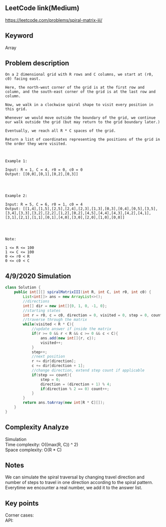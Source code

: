 ## LeetCode link(Medium)
https://leetcode.com/problems/spiral-matrix-iii/

## Keyword
Array

## Problem description
```
On a 2 dimensional grid with R rows and C columns, we start at (r0, c0) facing east.

Here, the north-west corner of the grid is at the first row and column, and the south-east corner of the grid is at the last row and column.

Now, we walk in a clockwise spiral shape to visit every position in this grid. 

Whenever we would move outside the boundary of the grid, we continue our walk outside the grid (but may return to the grid boundary later.) 

Eventually, we reach all R * C spaces of the grid.

Return a list of coordinates representing the positions of the grid in the order they were visited.

 

Example 1:

Input: R = 1, C = 4, r0 = 0, c0 = 0
Output: [[0,0],[0,1],[0,2],[0,3]]


 

Example 2:

Input: R = 5, C = 6, r0 = 1, c0 = 4
Output: [[1,4],[1,5],[2,5],[2,4],[2,3],[1,3],[0,3],[0,4],[0,5],[3,5],[3,4],[3,3],[3,2],[2,2],[1,2],[0,2],[4,5],[4,4],[4,3],[4,2],[4,1],[3,1],[2,1],[1,1],[0,1],[4,0],[3,0],[2,0],[1,0],[0,0]]


 

Note:

1 <= R <= 100
1 <= C <= 100
0 <= r0 < R
0 <= c0 < C
```
## 4/9/2020 Simulation

```java
class Solution {
    public int[][] spiralMatrixIII(int R, int C, int r0, int c0) {
        List<int[]> ans = new ArrayList<>();
        //directions
        int[] dir = new int[]{0, 1, 0, -1, 0};
        //starting states
        int r = r0, c = c0, direction = 0, visited = 0, step = 0, count = 1;
        //traverse through the matrix
        while(visited < R * C){
            //update answer if inside the matrix
            if(r >= 0 && r < R && c >= 0 && c < C){
                ans.add(new int[]{r, c});
                visited++;
            }
            step++;
            //next position
            r += dir[direction];
            c += dir[direction + 1];
            //change direction, extend step count if applicable
            if(step == count){
                step = 0;
                direction = (direction + 1) % 4;
                if(direction % 2 == 0) count++; 
            }
        }
        return ans.toArray(new int[R * C][]);
    }
}
```

## Complexity Analyze
Simulation\
Time complexity: O((max(R, C)) ^ 2)\
Space complexity: O(R * C)

## Notes
We can simulate the spiral traversal by changing travel direction and number of steps to travel in one direction according to the spiral pattern. Everytime we encounter a real number, we add it to the answer list.

## Key points
Corner cases: \
API:
